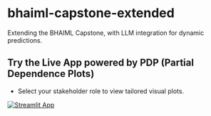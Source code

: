 # bhaiml-capstone-extended
Extending the BHAIML Capstone, with LLM integration for dynamic predictions.

## Try the Live App powered by PDP (Partial Dependence Plots)
- Select your stakeholder role to view tailored visual plots.

[![Streamlit App](https://img.shields.io/badge/Streamlit-App-blue?logo=streamlit)](https://gaming-trends-2024-pdp-stakeholder-insights.streamlit.app)

